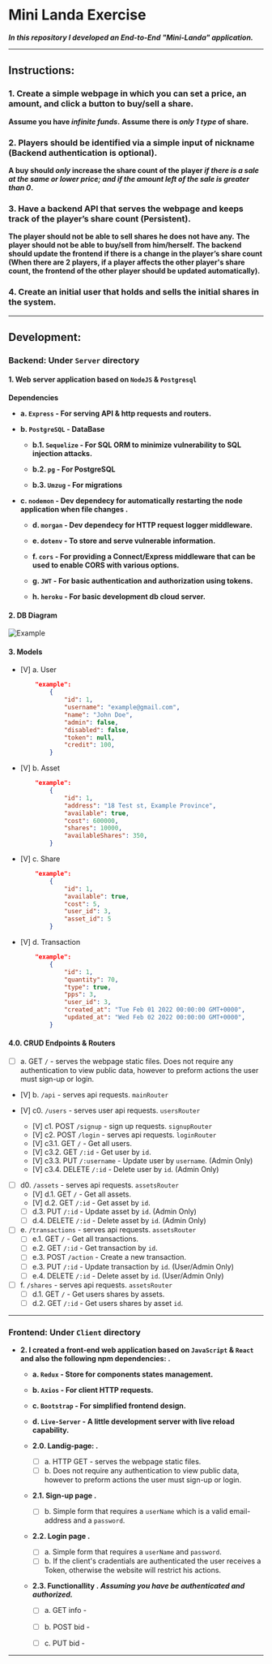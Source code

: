 # Mini Landa Exercise

***In this repository I developed an End-to-End "Mini-Landa" application.***

---
## Instructions:

### 1. Create a simple webpage in which you can set a price, an amount, and click a button to buy/sell a share.

**Assume you have _infinite funds_.**
**Assume there is _only 1 type_ of share.**

### 2. Players should be identified via a simple input of nickname (Backend authentication is optional).

**A buy should _only_ increase the share count of the player _if there is a sale at the same or lower price; and if the amount left of the sale is greater than 0_.**

### 3. Have a backend API that serves the webpage and keeps track of the player’s share count (Persistent).

**The player should not be able to sell shares he does not have any.**
**The player should not be able to buy/sell from him/herself.**
**The backend should update the frontend if there is a change in the player’s share count (When there are 2 players, if a player affects the other player's share count, the frontend of the other player should be updated automatically).**

### 4. Create an initial user that holds and sells the initial shares in the system.

---

## Development:

### Backend: Under `Server` directory

#### 1. Web server application based on `NodeJS` & `Postgresql` 
**Dependencies**
- **a. `Express` - For serving API & http requests and routers.**

- **b. `PostgreSQL` - DataBase**

    - **b.1. `Sequelize` - For SQL ORM to minimize vulnerability to SQL injection attacks.**

    - **b.2. `pg` - For PostgreSQL**

    - **b.3. `Umzug` - For migrations**

- **c. `nodemon` - Dev dependecy for automatically restarting the node application when file changes .**

    - **d. `morgan` - Dev dependecy for HTTP request logger middleware.**

    - **e. `dotenv` - To store and serve vulnerable information.**

    - **f. `cors` - For providing a Connect/Express middleware that can be used to enable CORS with various options.**

    - **g. `JWT` - For basic authentication and authorization using tokens.**

    - **h. `heroku` - For basic development db cloud server.**

#### 2. DB Diagram 

![Example](./Assets/Mini-Landa-1.0.0.jpg)

#### 3. Models 

- [V] a. User 

    ```json
        "example":
            {
                "id": 1,
                "username": "example@gmail.com", 
                "name": "John Doe",
                "admin": false,
                "disabled": false,
                "token": null,
                "credit": 100,
            }
    ```

- [V] b. Asset 
    ```json
        "example":
            {
                "id": 1,
                "address": "18 Test st, Example Province",
                "available": true,
                "cost": 600000,
                "shares": 10000,
                "availableShares": 350,
            }
    ```       
- [V] c. Share  
    ```json
        "example":
            {
                "id": 1,
                "available": true,
                "cost": 5,
                "user_id": 3,
                "asset_id": 5
            }
    ```   
- [V] d. Transaction 
    ```json
        "example":
            {
                "id": 1,
                "quantity": 70,
                "type": true,
                "pps": 3,
                "user_id": 3,
                "created_at": "Tue Feb 01 2022 00:00:00 GMT+0000",
                "updated_at": "Wed Feb 02 2022 00:00:00 GMT+0000",
            }
    ```     
#### 4.0. CRUD Endpoints & Routers 
- [ ] a. GET `/` - serves the webpage static files. 
    Does not require any authentication to view public data, however to preform actions the user must sign-up or login.  

- [V] b. `/api` - serves api requests. `mainRouter`  

- [V] c0. `/users` - serves user api requests. `usersRouter`
    - [V] c1. POST `/signup` - sign up requests. `signupRouter`
    - [V] c2. POST `/login` - serves api requests. `loginRouter`
    - [V] c3.1. GET `/` - Get all users.
    - [V] c3.2. GET `/:id` - Get user by `id`.
    - [V] c3.3. PUT `/:username` - Update user by `username`. (Admin Only)
    - [V] c3.4. DELETE `/:id` - Delete user by `id`. (Admin Only)

- [ ] d0. `/assets` - serves api requests. `assetsRouter`
    - [V] d.1. GET `/` - Get all assets.
    - [V] d.2. GET `/:id` - Get asset by `id`.
    - [ ] d.3. PUT `/:id` - Update asset by `id`. (Admin Only)
    - [ ] d.4. DELETE `/:id` - Delete asset by `id`. (Admin Only)  

- [ ] e. `/transactions` - serves api requests. `assetsRouter`
    - [ ] e.1. GET `/` - Get all transactions.
    - [ ] e.2. GET `/:id` - Get transaction by `id`.
    - [ ] e.3. POST `/action` - Create a new transaction.
    - [ ] e.3. PUT `/:id` - Update transaction by `id`. (User/Admin Only)
    - [ ] e.4. DELETE `/:id` - Delete asset by `id`. (User/Admin Only) 

- [ ] f. `/shares` - serves api requests. `assetsRouter` 
    - [ ] d.1. GET `/` - Get users shares by assets.
    - [ ] d.2. GET `/:id` - Get users shares by asset `id`.

---
### Frontend: Under `Client` directory

- **2. I created a front-end web application based on `JavaScript` & `React` and also the following npm dependencies: .**

    - **a. `Redux` - Store for components states management.**

    - **b. `Axios` - For client HTTP requests.**

    - **c. `Bootstrap` - For simplified frontend design.**

    - **d. `Live-Server` - A little development server with live reload capability.**
        
    - **2.0. Landig-page: .**
        - [ ] a. HTTP GET - serves the webpage static files. 
        - [ ] b. Does not require any authentication to view public data, however to preform actions the user must sign-up or login.    

    - **2.1. Sign-up page .**
        <!-- - [ ] a. HTTP GET - serves the webpage static files.  -->
        - [ ] b. Simple form that requires a `userName` which is a valid email-address and a `password`.

    - **2.2. Login page .**
        - [ ] a. Simple form that requires a `userName` and `password`.
        - [ ] b. If the client's cradentials are authenticated the user receives a Token, otherwise the website will restrict his actions.

    - **2.3. Functionallity .**
        ***Assuming you have be authenticated and authorized.***
        - [ ] a. GET info - 
        - [ ] b. POST bid - 
        - [ ] c. PUT bid - 


---

